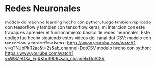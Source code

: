 # Redes Neuronales

modelo de machine learning hecho con python, luego tambien replicado con tensorflow y tambien con tensorflow.keras, mi intencion con este trabajo es aprender el funcionamiento basico de redes neuronales.
  Este codigo fue hecho siguiendo estos videos del canal dot CSV:
  modelo con tensorflow y tensorflow.keras: https://www.youtube.com/watch?v=qTNUbPkR2ao&t=2s&ab_channel=DotCSV
  modelo hecho con python: https://www.youtube.com/watch?v=W8AeOXa_FqU&t=3906s&ab_channel=DotCSV
